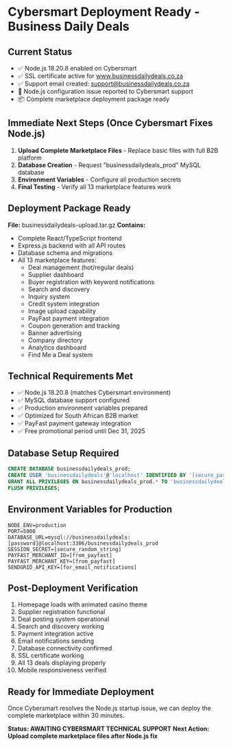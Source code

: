 # Cybersmart Deployment Ready - Business Daily Deals

## Current Status
- ✅ Node.js 18.20.8 enabled on Cybersmart
- ✅ SSL certificate active for www.businessdailydeals.co.za
- ✅ Support email created: support@businessdailydeals.co.za
- 🔄 Node.js configuration issue reported to Cybersmart support
- 📦 Complete marketplace deployment package ready

## Immediate Next Steps (Once Cybersmart Fixes Node.js)
1. **Upload Complete Marketplace Files** - Replace basic files with full B2B platform
2. **Database Creation** - Request "businessdailydeals_prod" MySQL database
3. **Environment Variables** - Configure all production secrets
4. **Final Testing** - Verify all 13 marketplace features work

## Deployment Package Ready
**File:** businessdailydeals-upload.tar.gz
**Contains:**
- Complete React/TypeScript frontend
- Express.js backend with all API routes
- Database schema and migrations
- All 13 marketplace features:
  - Deal management (hot/regular deals)
  - Supplier dashboard
  - Buyer registration with keyword notifications
  - Search and discovery
  - Inquiry system
  - Credit system integration
  - Image upload capability
  - PayFast payment integration
  - Coupon generation and tracking
  - Banner advertising
  - Company directory
  - Analytics dashboard
  - Find Me a Deal system

## Technical Requirements Met
- ✅ Node.js 18.20.8 (matches Cybersmart environment)
- ✅ MySQL database support configured
- ✅ Production environment variables prepared
- ✅ Optimized for South African B2B market
- ✅ PayFast payment gateway integration
- ✅ Free promotional period until Dec 31, 2025

## Database Setup Required
```sql
CREATE DATABASE businessdailydeals_prod;
CREATE USER 'businessdailydeals'@'localhost' IDENTIFIED BY '[secure_password]';
GRANT ALL PRIVILEGES ON businessdailydeals_prod.* TO 'businessdailydeals'@'localhost';
FLUSH PRIVILEGES;
```

## Environment Variables for Production
```
NODE_ENV=production
PORT=5000
DATABASE_URL=mysql://businessdailydeals:[password]@localhost:3306/businessdailydeals_prod
SESSION_SECRET=[secure_random_string]
PAYFAST_MERCHANT_ID=[from_payfast]
PAYFAST_MERCHANT_KEY=[from_payfast]
SENDGRID_API_KEY=[for_email_notifications]
```

## Post-Deployment Verification
1. Homepage loads with animated casino theme
2. Supplier registration functional
3. Deal posting system operational
4. Search and discovery working
5. Payment integration active
6. Email notifications sending
7. Database connectivity confirmed
8. SSL certificate working
9. All 13 deals displaying properly
10. Mobile responsiveness verified

## Ready for Immediate Deployment
Once Cybersmart resolves the Node.js startup issue, we can deploy the complete marketplace within 30 minutes.

**Status: AWAITING CYBERSMART TECHNICAL SUPPORT**
**Next Action: Upload complete marketplace files after Node.js fix**